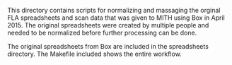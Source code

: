 This directory contains scripts for normalizing and massaging the 
orginal FLA spreadsheets and scan data that was given to MITH using
Box in April 2015. The original spreadsheets were created by multiple
people and needed to be normalized before further processing can be done.

The original spreadsheets from Box are included in the spreadsheets
directory. The Makefile included shows the entire workflow.

